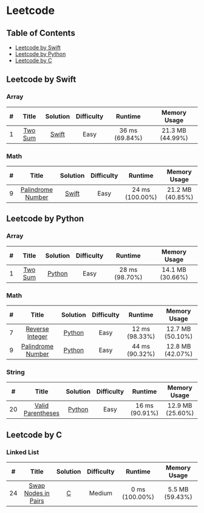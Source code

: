 # Leetcode

## Table of Contents
- [Leetcode by Swift](#leetcode-by-swift)
- [Leetcode by Python](#leetcode-by-python)
- [Leetcode by C](#leetcode-by-c)


## Leetcode by Swift
### Array
| # | Title | Solution | Difficulty | Runtime | Memory Usage |
| :---: | :---: | :---: | :---: | :---: | :---: |
| 1 | [Two Sum](https://leetcode.com/problems/two-sum/) | [Swift](Swift/Array/1_two_sum.swift) | Easy | 36 ms (69.84%) | 21.3 MB (44.99%) |

### Math
| # | Title | Solution | Difficulty | Runtime | Memory Usage |
| :---: | :---: | :---: | :---: | :---: | :---: |
| 9 | [Palindrome Number](https://leetcode.com/problems/palindrome-number/) | [Swift](Swift/Math/9_palindrome_number.swift) | Easy | 24 ms (100.00%) | 21.2 MB (40.85%) |


## Leetcode by Python
### Array
| # | Title | Solution | Difficulty | Runtime | Memory Usage |
| :---: | :---: | :---: | :---: | :---: | :---: |
| 1 | [Two Sum](https://leetcode.com/problems/two-sum/) | [Python](Python/Array/1_two_sum.py) | Easy | 28 ms (98.70%) | 14.1 MB (30.66%) |

### Math
| # | Title | Solution | Difficulty | Runtime | Memory Usage |
| :---: | :---: | :---: | :---: | :---: | :---: |
| 7 | [Reverse Integer](https://leetcode.com/problems/reverse-integer/) | [Python](Python/Math/7_reverse_integer.py) | Easy | 12 ms (98.33%) | 12.7 MB (50.10%) |
| 9 | [Palindrome Number](https://leetcode.com/problems/palindrome-number/) | [Python](Python/Math/9_palindrome_number.py) | Easy | 44 ms (90.32%) | 12.8 MB (42.07%) |

### String
| # | Title | Solution | Difficulty | Runtime | Memory Usage |
| :---: | :---: | :---: | :---: | :---: | :---: |
| 20 | [Valid Parentheses](https://leetcode.com/problems/valid-parentheses/) | [Python](Python/String/20_Valid_Parentheses.py) | Easy | 16 ms (90.91%) | 12.9 MB (25.60%) |


## Leetcode by C
### Linked List
| # | Title | Solution | Difficulty | Runtime | Memory Usage |
| :---: | :---: | :---: | :---: | :---: | :---: |
| 24 | [Swap Nodes in Pairs](https://leetcode.com/problems/swap-nodes-in-pairs/) | [C](C/Linked-List/24_swap_nodes.c) | Medium | 0 ms (100.00%) | 5.5 MB (59.43%) |
